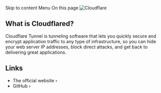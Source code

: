 Skip to content
Menu
On this page
![Cloudflare](https://avatars.githubusercontent.com/u/314135?s=200&v=4)
## What is Cloudflared? ​
Cloudflare Tunnel is tunneling software that lets you quickly secure and encrypt application traffic to any type of infrastructure, so you can hide your web server IP addresses, block direct attacks, and get back to delivering great applications.
## Links ​
  * The official website ›
  * GitHub ›


